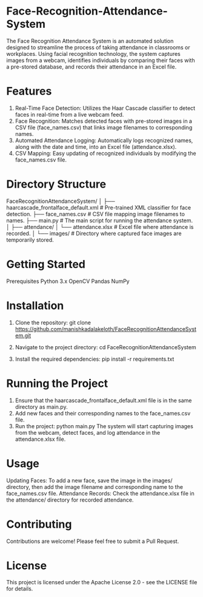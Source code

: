 # Face-Recognition-Attendance-System
The Face Recognition Attendance System is an automated solution designed to streamline the process of taking attendance in classrooms or workplaces. Using facial recognition technology, the system captures images from a webcam, identifies individuals by comparing their faces with a pre-stored database, and records their attendance in an Excel file.

# Features
1. Real-Time Face Detection: Utilizes the Haar Cascade classifier to detect faces in real-time from a live webcam feed.
2. Face Recognition: Matches detected faces with pre-stored images in a CSV file (face_names.csv) that links image filenames to corresponding names.
3. Automated Attendance Logging: Automatically logs recognized names, along with the date and time, into an Excel file (attendance.xlsx).
4. CSV Mapping: Easy updating of recognized individuals by modifying the face_names.csv file.

# Directory Structure
FaceRecognitionAttendanceSystem/
│
├── haarcascade_frontalface_default.xml  # Pre-trained XML classifier for face detection.
├── face_names.csv  # CSV file mapping image filenames to names.
├── main.py  # The main script for running the attendance system.
│
├── attendance/
│   └── attendance.xlsx  # Excel file where attendance is recorded.
│
└── images/  # Directory where captured face images are temporarily stored.

# Getting Started
Prerequisites
Python 3.x
OpenCV
Pandas
NumPy

# Installation
1. Clone the repository:
git clone https://github.com/manishkadalakeloth/FaceRecognitionAttendanceSystem.git

2. Navigate to the project directory:
cd FaceRecognitionAttendanceSystem

3. Install the required dependencies:
pip install -r requirements.txt

# Running the Project
1. Ensure that the haarcascade_frontalface_default.xml file is in the same directory as main.py.
2. Add new faces and their corresponding names to the face_names.csv file.
3. Run the project:
   python main.py
The system will start capturing images from the webcam, detect faces, and log attendance in the attendance.xlsx file.

# Usage
Updating Faces: To add a new face, save the image in the images/ directory, then add the image filename and corresponding name to the face_names.csv file.
Attendance Records: Check the attendance.xlsx file in the attendance/ directory for recorded attendance.

# Contributing
Contributions are welcome! Please feel free to submit a Pull Request.

# License
This project is licensed under the Apache License 2.0 - see the LICENSE file for details.
